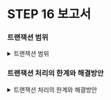# STEP 16 보고서

### 트랜잭션 범위
<details>
  <summary>트랜잭션 범위</summary>

현재 Facade 패턴을 적용하여서 Service 를 조합하여 사용하고있습니다.

Facade.createOrder -> OrderService.createOrder -> OrderDetailService.createOrderDetail -> itemService.reduceItemStockWithRedisson

위와 같은 형태로 서비스가 진행되고 있으며 트랜잭션의 경우 Facade 에는 안걸려있고 Service 계층에서 조작하고있습니다.

재고 감소의 경우에는 Redis의 분산락도 적용되어있습니다.

지금은 하나의 Facade 메소드 안에 전부 다 뭉쳐있는 문제점이 있습니다.

서비스의 규모가 확장이 된다면 MSA같이 각각의 서비스들을 분리하여 독립된 서비스로 발전해갈 예정입니다.

이러한 분리로 인한 문제점과 트랜잭션 처리의 경우 

아래 정리한 해결방안을 토대로 좀 더 서비스간의 일관성과 데이터의 ACID를 지키려고 노력할 예정입니다.
</details>


### 트랜잭션 처리의 한계와 해결방안
<details>
  <summary>트랜잭션 처리의 한계와 해결방안</summary>

1. [SAGA 패턴](https://taekoon.tistory.com/60)

2. [이벤트 기반 아키텍처](https://taekoon.tistory.com/61)

위 두개의 해결 방안을 통해서 데이터의 일관성을 보장하고 데이터의 신뢰성을 높이는 방식으로 진행할 예정입니다.

</details>